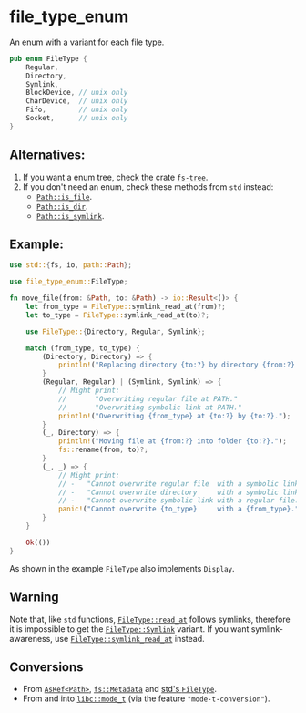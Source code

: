# file_type_enum

An enum with a variant for each file type.

```rust
pub enum FileType {
    Regular,
    Directory,
    Symlink,
    BlockDevice, // unix only
    CharDevice,  // unix only
    Fifo,        // unix only
    Socket,      // unix only
}
```

## Alternatives:

1. If you want a enum tree, check the crate [`fs-tree`](https://docs.rs/fs-tree).
2. If you don't need an enum, check these methods from `std` instead:
    - [`Path::is_file`](https://doc.rust-lang.org/std/path/struct.Path.html#method.is_file).
    - [`Path::is_dir`](https://doc.rust-lang.org/std/path/struct.Path.html#method.is_dir).
    - [`Path::is_symlink`](https://doc.rust-lang.org/std/path/struct.Path.html#method.is_symlink).

## Example:

```rust
use std::{fs, io, path::Path};

use file_type_enum::FileType;

fn move_file(from: &Path, to: &Path) -> io::Result<()> {
    let from_type = FileType::symlink_read_at(from)?;
    let to_type = FileType::symlink_read_at(to)?;

    use FileType::{Directory, Regular, Symlink};

    match (from_type, to_type) {
        (Directory, Directory) => {
            println!("Replacing directory {to:?} by directory {from:?}.");
        }
        (Regular, Regular) | (Symlink, Symlink) => {
            // Might print:
            //       "Overwriting regular file at PATH."
            //       "Overwriting symbolic link at PATH."
            println!("Overwriting {from_type} at {to:?} by {to:?}.");
        }
        (_, Directory) => {
            println!("Moving file at {from:?} into folder {to:?}.");
            fs::rename(from, to)?;
        }
        (_, _) => {
            // Might print:
            // -   "Cannot overwrite regular file  with a symbolic link."
            // -   "Cannot overwrite directory     with a symbolic link."
            // -   "Cannot overwrite symbolic link with a regular file."
            panic!("Cannot overwrite {to_type}     with a {from_type}.");
        }
    }

    Ok(())
}
```

As shown in the example `FileType` also implements `Display`.

## Warning

Note that, like `std` functions, [`FileType::read_at`] follows symlinks, therefore it is
impossible to get the [`FileType::Symlink`] variant. If you want symlink-awareness, use
[`FileType::symlink_read_at`] instead.

## Conversions

- From [`AsRef<Path>`], [`fs::Metadata`] and [std's `FileType`].
- From and into [`libc::mode_t`] (via the feature `"mode-t-conversion"`).

[`AsRef<Path>`]: https://doc.rust-lang.org/std/path/struct.Path.html
[`FileType::read_at`]: https://docs.rs/file_type_enum/latest/file_type_enum/enum.FileType.html#method.read_at
[`FileType::symlink_read_at`]: https://docs.rs/file_type_enum/latest/file_type_enum/enum.FileType.html#method.symlink_read_at
[`fs::Metadata`]: https://doc.rust-lang.org/std/fs/struct.Metadata.html
[`libc::mode_t`]: https://docs.rs/libc/latest/libc/type.mode_t.html
[std's `FileType`]: https://doc.rust-lang.org/std/fs/struct.FileType.html
[`FileType::Symlink`]: https://docs.rs/file_type_enum/latest/file_type_enum/enum.FileType.html#variant.Symlink
